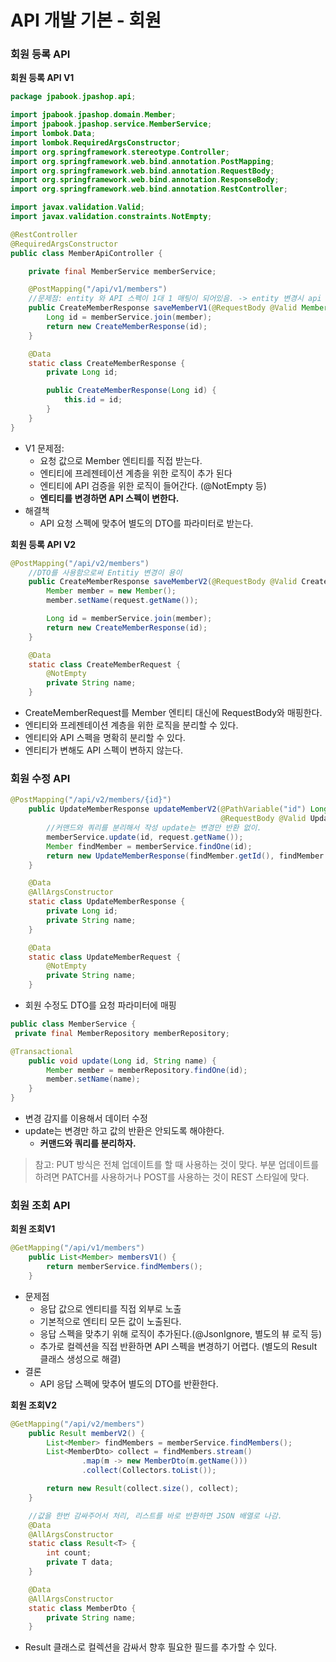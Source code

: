 # API 개발 기본 - 회원

### 회원 등록 API

**회원 등록 API V1**

```java
package jpabook.jpashop.api;

import jpabook.jpashop.domain.Member;
import jpabook.jpashop.service.MemberService;
import lombok.Data;
import lombok.RequiredArgsConstructor;
import org.springframework.stereotype.Controller;
import org.springframework.web.bind.annotation.PostMapping;
import org.springframework.web.bind.annotation.RequestBody;
import org.springframework.web.bind.annotation.ResponseBody;
import org.springframework.web.bind.annotation.RestController;

import javax.validation.Valid;
import javax.validation.constraints.NotEmpty;

@RestController
@RequiredArgsConstructor
public class MemberApiController {

    private final MemberService memberService;

    @PostMapping("/api/v1/members")
    //문제점: entity 와 API 스펙이 1대 1 매팅이 되어있음. -> entity 변경시 api 스펙이 변경
    public CreateMemberResponse saveMemberV1(@RequestBody @Valid Member member) {
        Long id = memberService.join(member);
        return new CreateMemberResponse(id);
    }

    @Data
    static class CreateMemberResponse {
        private Long id;

        public CreateMemberResponse(Long id) {
            this.id = id;
        }
    }
}
```

- V1 문제점:
    - 요청 값으로 Member 엔티티를 직접 받는다.
    - 엔티티에 프레젠테이션 계층을 위한 로직이 추가 된다
    - 엔티티에 API 검증을 위한 로직이 들어간다. (@NotEmpty 등)
    - **엔티티를 변경하면 API 스펙이 변한다.**
- 해결책
    - API 요청 스펙에 맞추어 별도의 DTO를 파라미터로 받는다.

**회원 등록 API V2**

```java
@PostMapping("/api/v2/members")
    //DTO를 사용함으로써 Entitiy 변경이 용이
    public CreateMemberResponse saveMemberV2(@RequestBody @Valid CreateMemberRequest request) {
        Member member = new Member();
        member.setName(request.getName());

        Long id = memberService.join(member);
        return new CreateMemberResponse(id);
    }

    @Data
    static class CreateMemberRequest {
        @NotEmpty
        private String name;
    }
```

- CreateMemberRequest를 Member 엔티티 대신에 RequestBody와 매핑한다.
- 엔티티와 프레젠테이션 계층을 위한 로직을 분리할 수 있다.
- 엔티티와 API 스펙을 명확히 분리할 수 있다.
- 엔티티가 변해도 API 스펙이 변하지 않는다.

### 회원 수정 API

```java
@PostMapping("/api/v2/members/{id}")
    public UpdateMemberResponse updateMemberV2(@PathVariable("id") Long id,
                                               @RequestBody @Valid UpdateMemberRequest request) {
        //커맨드와 쿼리를 분리해서 작성 update는 변경만 반환 없이.
        memberService.update(id, request.getName());
        Member findMember = memberService.findOne(id);
        return new UpdateMemberResponse(findMember.getId(), findMember.getName());
    }

    @Data
    @AllArgsConstructor
    static class UpdateMemberResponse {
        private Long id;
        private String name;
    }

    @Data
    static class UpdateMemberRequest {
        @NotEmpty
        private String name;
    }
```

- 회원 수정도 DTO를 요청 파라미터에 매핑

```java
public class MemberService {
 private final MemberRepository memberRepository;

@Transactional
    public void update(Long id, String name) {
        Member member = memberRepository.findOne(id);
        member.setName(name);
    }
}
```

- 변경 감지를 이용해서 데이터 수정
- update는 변경만 하고 값의 반환은 안되도록 해야한다.
    - **커맨드와 쿼리를 분리하자.**
    

> 참고: 
PUT 방식은 전체 업데이트를 할 때 사용하는 것이 맞다. 부분 업데이트를 하려면 PATCH를 사용하거나 POST를 사용하는 것이 REST 스타일에 맞다.
> 

### 회원 조회 API

**회원 조회V1**

```java
@GetMapping("/api/v1/members")
    public List<Member> membersV1() {
        return memberService.findMembers();
    }
```

- 문제점
    - 응답 값으로 엔티티를 직접 외부로 노출
    - 기본적으로 엔티티 모든 값이 노출된다.
    - 응답 스펙을 맞추기 위해 로직이 추가된다.(@JsonIgnore, 별도의 뷰 로직 등)
    - 추가로 컬렉션을 직접 반환하면 API 스펙을 변경하기 어렵다. (별도의 Result 클래스 생성으로 해결)
- 결론
    - API 응답 스펙에 맞추어 별도의 DTO를 반환한다.

**회원 조회V2**

```java
@GetMapping("/api/v2/members")
    public Result memberV2() {
        List<Member> findMembers = memberService.findMembers();
        List<MemberDto> collect = findMembers.stream()
                .map(m -> new MemberDto(m.getName()))
                .collect(Collectors.toList());

        return new Result(collect.size(), collect);
    }

    //값을 한번 감싸주어서 처리, 리스트를 바로 반환하면 JSON 배열로 나감.
    @Data
    @AllArgsConstructor
    static class Result<T> {
        int count;
        private T data;
    }

    @Data
    @AllArgsConstructor
    static class MemberDto {
        private String name;
    }
```

- Result 클래스로 컬렉션을 감싸서 향후 필요한 필드를 추가할 수 있다.